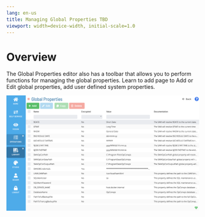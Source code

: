 ```yaml
---
lang: en-us
title: Managing Global Properties TBD
viewport: width=device-width, initial-scale=1.0
---
```


# Overview

The Global Properties editor also has a toolbar that allows you to perform functions for managing the global properties. Learn to add page to Add or Edit global properties, add user defined system properties.

![Managing Library](../../../../Resources/Images/SM/Library/WorkingWithLibrary/WorkingWithGlobalProperties.png "Threshold Grid")
